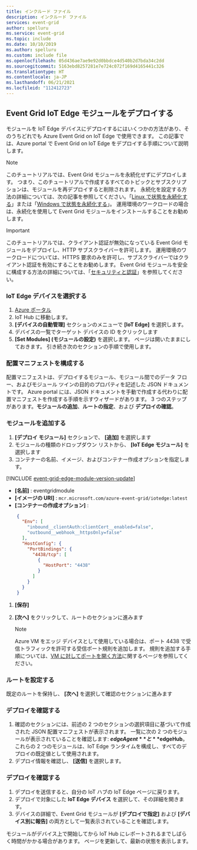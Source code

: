 ```yaml
---
title: インクルード ファイル
description: インクルード ファイル
services: event-grid
author: spelluru
ms.service: event-grid
ms.topic: include
ms.date: 10/10/2019
ms.author: spelluru
ms.custom: include file
ms.openlocfilehash: 05d436ae7ae9e92d0bbdce4d540b2d7bda34c2dd
ms.sourcegitcommit: 5163ebd8257281e7e724c072f169d4165441c326
ms.translationtype: HT
ms.contentlocale: ja-JP
ms.lasthandoff: 06/21/2021
ms.locfileid: "112412723"
---
```

## <a name="deploy-event-grid-iot-edge-module"></a>Event Grid IoT Edge モジュールをデプロイする

モジュールを IoT Edge デバイスにデプロイするにはいくつかの方法があり、そのうちどれでも Azure Event Grid on IoT Edge で使用できます。 この記事では、Azure portal で Event Grid on IoT Edge をデプロイする手順について説明します。

>[!NOTE]
> このチュートリアルでは、Event Grid モジュールを永続化せずにデプロイします。 つまり、このチュートリアルで作成するすべてのトピックとサブスクリプションは、モジュールを再デプロイすると削除されます。 永続化を設定する方法の詳細については、次の記事を参照してください。「[Linux で状態を永続化する](../edge/persist-state-linux.md)」または「[Windows で状態を永続化する](../edge/persist-state-windows.md)」。 運用環境のワークロードの場合は、永続化を使用して Event Grid モジュールをインストールすることをお勧めします。

>[!IMPORTANT]
> このチュートリアルでは、クライアント認証が無効になっている Event Grid モジュールをデプロイし、HTTP サブスクライバーを許可します。 運用環境のワークロードについては、HTTPS 要求のみを許可し、サブスクライバーではクライアント認証を有効にすることをお勧めします。 Event Grid モジュールを安全に構成する方法の詳細については、「[セキュリティと認証](../edge/security-authentication.md)」を参照してください。
 
### <a name="select-your-iot-edge-device"></a>IoT Edge デバイスを選択する

1. [Azure ポータル](https://portal.azure.com)
1. IoT Hub に移動します。
1. **[デバイスの自動管理]** セクションのメニューで **[IoT Edge]** を選択します。 
1. デバイスの一覧でターゲット デバイスの ID をクリックします
1. **[Set Modules] \(モジュールの設定)** を選択します。 ページは開いたままにしておきます。 引き続き次のセクションの手順で使用します。

### <a name="configure-a-deployment-manifest"></a>配置マニフェストを構成する

配置マニフェストは、デプロイするモジュール、モジュール間でのデータ フロー、およびモジュール ツインの目的のプロパティを記述した JSON ドキュメントです。 Azure portal には、JSON ドキュメントを手動で作成する代わりに配置マニフェストを作成する手順を示すウィザードがあります。  3 つのステップがあります。**モジュールの追加**、**ルートの指定**、および **デプロイの確認**。

### <a name="add-modules"></a>モジュールを追加する

1. **[デプロイ モジュール]** セクションで、 **[追加]** を選択します
1. モジュールの種類のドロップダウン リストから、 **[IoT Edge モジュール]** を選択します
1. コンテナーの名前、イメージ、およびコンテナー作成オプションを指定します。

[!INCLUDE [event-grid-edge-module-version-update](event-grid-edge-module-version-update.md)]

   * **[名前]** : eventgridmodule
   * **[イメージの URI]** : `mcr.microsoft.com/azure-event-grid/iotedge:latest`
   * **[コンテナーの作成オプション]** :

```json
    {
      "Env": [
        "inbound__clientAuth:clientCert__enabled=false",
        "outbound__webhook__httpsOnly=false"
      ],
      "HostConfig": {
        "PortBindings": {
          "4438/tcp": [
            {
              "HostPort": "4438"
            }
          ]
        }
      }
    }
```

 1. **[保存]**
 1. **[次へ]** をクリックして、ルートのセクションに進みます

    > [!NOTE]
    > Azure VM をエッジ デバイスとして使用している場合は、ポート 4438 で受信トラフィックを許可する受信ポート規則を追加します。 規則を追加する手順については、[VM に対してポートを開く方法](../../virtual-machines/windows/nsg-quickstart-portal.md)に関するページを参照してください。


### <a name="setup-routes"></a>ルートを設定する

 既定のルートを保持し、 **[次へ]** を選択して確認のセクションに進みます

### <a name="review-deployment"></a>デプロイを確認する

1. 確認のセクションには、前述の 2 つのセクションの選択項目に基づいて作成された JSON 配置マニフェストが表示されます。 一覧に次の 2 つのモジュールが表示されていることを確認します: **$edgeAgent** と **$edgeHub**。 これらの 2 つのモジュールは、IoT Edge ランタイムを構成し、すべてのデプロイの既定値として使用されます。
1. デプロイ情報を確認し、 **[送信]** を選択します。

### <a name="verify-your-deployment"></a>デプロイを確認する

1. デプロイを送信すると、自分の IoT ハブの IoT Edge ページに戻ります。
1. デプロイで対象にした **IoT Edge デバイス** を選択して、その詳細を開きます。
1. デバイスの詳細で、Event Grid モジュールが **[デプロイで指定]** および **[デバイス別に報告]** の両方として一覧表示されていることを確認します。

モジュールがデバイス上で開始してから IoT Hub にレポートされるまでしばらく時間がかかる場合があります。 ページを更新して、最新の状態を表示します。